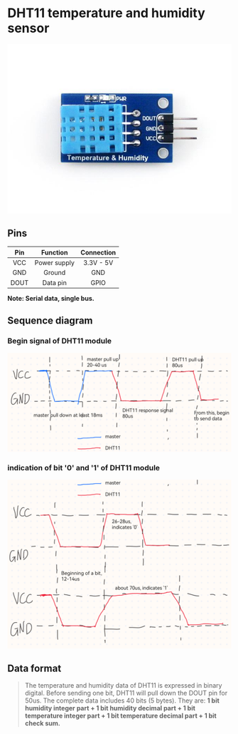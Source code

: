# DHT11 temperature and humidity sensor

![DHT11 module](DHT11.jpeg)

## Pins

|Pin|Function|Connection|
|:-:|:------:|:--------:|
|VCC|Power supply|3.3V - 5V|
|GND|Ground|GND|
|DOUT|Data pin|GPIO|

**Note: Serial data, single bus.**

## Sequence diagram

### **Begin signal of DHT11 module**
![DHT11 Beginning signal](DHT11_begin.png)
### **indication of bit '0' and '1' of DHT11 module**
![DHT11 bit '0' and '1'](DHT11_bits.png)

## Data format

> The temperature and humidity data of DHT11 is expressed in binary digital. 
> Before sending one bit, DHT11 will pull down the DOUT pin for 50us.
> The complete data includes 40 bits (5 bytes). They are: **1 bit humidity integer part +
> 1 bit humidity decimal part + 1 bit temperature integer part + 1 bit temperature decimal part + 1 bit check sum.**
